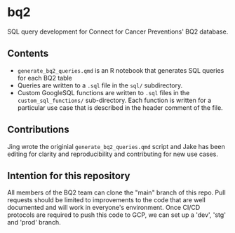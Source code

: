 # bq2

SQL query development for Connect for Cancer Preventions' BQ2 database.

## Contents

-   `generate_bq2_queries.qmd` is an R notebook that generates SQL
    queries for each BQ2 table
-   Queries are written to a `.sql` file in the `sql/` subdirectory.
-   Custom GoogleSQL functions are written to `.sql` files in the
    `custom_sql_functions/` sub-directory. Each function is written for
    a particular use case that is described in the header comment of the
    file.

## Contributions

Jing wrote the originial `generate_bq2_queries.qmd` script and Jake has been 
editing for clarity and reproducibility and contributing for new use cases.

## Intention for this repository

All members of the BQ2 team can clone the "main" branch of this repo.
Pull requests should be limited to improvements to the code that are
well documented and will work in everyone's environment. Once CI/CD
protocols are required to push this code to GCP, we can set up a 'dev',
'stg' and 'prod' branch.
